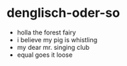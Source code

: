 # denglisch-oder-so

- holla the forest fairy
- i believe my pig is whistling
- my dear mr. singing club
- equal goes it loose
